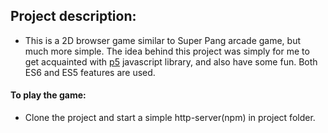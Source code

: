 ## **Project description**:

- This is a 2D browser game similar to Super Pang arcade game, but much more simple. The idea behind this project was
simply for me to get acquainted with [p5](https://p5js.org) javascript library, and also have some fun. 
Both ES6 and ES5 features are used.


#### **To play the game**:

- Clone the project and start a simple http-server(npm) in project folder.
